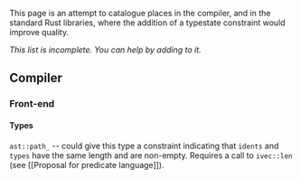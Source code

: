 This page is an attempt to catalogue places in the compiler, and in the standard Rust libraries, where the addition of a typestate constraint would improve quality.

_This list is incomplete. You can help by adding to it._

## Compiler

### Front-end

#### Types

`ast::path_` -- could give this type a constraint indicating that `idents` and `types` have the same length and are non-empty. Requires a call to `ivec::len` (see [[Proposal for predicate language]]).